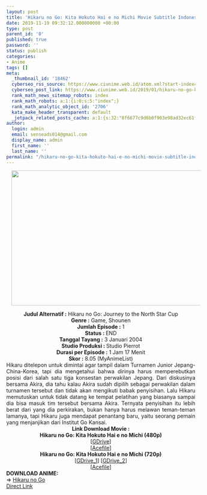 ```yaml
---
layout: post
title: 'Hikaru no Go: Kita Hokuto Hai e no Michi Movie Subtitle Indonesia'
date: 2019-11-19 09:32:12.000000000 +00:00
type: post
parent_id: '0'
published: true
password: ''
status: publish
categories:
- Anime
tags: []
meta:
  _thumbnail_id: '18462'
  cyberseo_rss_source: https://www.ciunime.web.id/atom.xml?start-index=1801&max-results=150
  cyberseo_post_link: https://www.ciunime.web.id/2019/01/hikaru-no-go-kita-hokuto-hai-e-no-michi.html
  rank_math_news_sitemap_robots: index
  rank_math_robots: a:1:{i:0;s:5:"index";}
  rank_math_analytic_object_id: '2706'
  kata_make_header_transparent: default
  _jetpack_related_posts_cache: a:1:{s:32:"8f6677c9d6b0f903e98ad32ec61f8deb";a:2:{s:7:"expires";i:1646014381;s:7:"payload";a:0:{}}}
author:
  login: admin
  email: senseads014@gmail.com
  display_name: admin
  first_name: ''
  last_name: ''
permalink: "/hikaru-no-go-kita-hokuto-hai-e-no-michi-movie-subtitle-indonesia/"
---
```

<div class="separator" style="clear: both; text-align: center;"><a href="https://1.bp.blogspot.com/-FSjz419pVU8/XEq6fs-gpSI/AAAAAAAAIZc/rPHNF9zvBtoQ_VIzgJ1B0u-AunMU_P_NQCLcBGAs/s1600/Hikaru%2Bno%2BGo%2B-%2BKita%2BHokuto%2BHai%2Be%2Bno%2BMichi.jpg" imageanchor="1" style="margin-left: 1em; margin-right: 1em;"><img border="0" data-original-height="720" data-original-width="1280" height="360" src="{{ site.baseurl }}/assets/2019/11/Hikaru%2Bno%2BGo%2B-%2BKita%2BHokuto%2BHai%2Be%2Bno%2BMichi.jpg" width="640" /></a></div>
<p>
<div style="text-align: center;"><b>Judul</b><b><b> Alternatif</b> :</b> Hikaru no Go: Journey to the North Star Cup</div>
<div style="text-align: center;"><b><b>Genre :</b></b> Game, Shounen</div>
<div style="text-align: center;"><b>Jumlah Episode :</b> 1<br /><b>Status :&nbsp;</b>END<br /><b>Tanggal Tayang :</b> 3 Januari 2004<br /><b>Studio Produksi : </b>Studio Pierrot<br /><b>Durasi per Episode :</b> 1 Jam 17 Menit</div>
<div style="text-align: center;"><b>Skor :</b> 8.05 (MyAnimeList)</div>
<div style="text-align: center;"></div>
<div style="text-align: justify;">Hikaru ditelepon untuk dimintai agar tampil dalam Turnamen Junior Jepang-China-Korea, tapi dia mengetahui bahwa dirinya harus memperebutkan posisi dari salah satu tiga konsestan perwakilan Jepang. Dari diskusinya bersama Akira, dia tahu kalau Akira sudah dipilih sebagai perwakilan dalam turnamen tersebut dan tidak akan mengikuti babak penyisihan. Lalu Hikaru memutuskan untuk tidak datang ke tempat pelatihan yang biasanya sampai dia bisa masuk tim tersebut bersama Akira. Ternyata penyisihan itu lebih berat dari yang dia perkirakan, bukan hanya harus melawan teman-teman lamanya, tapi Hikaru juga mendapat penantang baru, yaitu seorang pemain yang menjanjikan dari Institut Go Kansai.</div>
<div style="text-align: justify;"></div>
<div style="text-align: justify;"></div>
<div style="text-align: center;"><b>Link Download Movie :</b></div>
<div style="text-align: center;">
<div style="text-align: center;">
<div style="text-align: center;"><b>Hikaru no Go: Kita Hokuto Hai e no Michi (480p)</b></div>
</div>
</div>
<div style="text-align: center;">[<a href="https://drive.google.com/uc?id=1qKzqRBHuoyFnqKbPn_yogP6Oy-dHJANQ" target="_blank" rel="noopener">GDrive</a>]<br />[<a href="https://acefile.co/f/11299994/tgw_hikaru_no_go_journey_to_the_north_star_cup_bd-480p-kusonime-rar" target="_blank" rel="noopener">Acefile</a>]</div>
<div style="text-align: center;"><b>Hikaru no Go: Kita Hokuto Hai e no Michi (720p)</b><br />[<a href="https://drive.google.com/uc?id=16KpMwyd17tph7-C3Nq0Lb1Kx78MNlwwB" target="_blank" rel="noopener">GDrive_1</a>] [<a href="https://drive.google.com/uc?id=13Q0JN0wl9CwSuyzL5YTZ1JH5Cw7jMQa0" target="_blank" rel="noopener">GDrive_2</a>]<br />[<a href="https://acefile.co/f/11299974/tgw_hikaru_no_go_journey_to_the_north_star_cup_bd-720p-kusonime-rar" target="_blank" rel="noopener">Acefile</a>]
<div style="text-align: left;"></div>
<div style="text-align: left;"></div>
<div style="text-align: left;"><b>DOWNLOAD ANIME:</b></div>
<div style="text-align: left;"></div>
<div style="text-align: left;">=&gt;&nbsp;<a href="https://www.ciunime.web.id/2019/07/hikaru-no-go-episode-01-75-end-batch.html" target="_blank" rel="noopener">Hikaru no Go</a></div>
<div style="text-align: left;"></div>
</div>
<link rel="stylesheet" href="https://cdnjs.cloudflare.com/ajax/libs/font-awesome/4.7.0/css/font-awesome.min.css" />
<div class="divbtn"> <a href="https://handymansurrender.com/fihup8buzv?key=94550f7ce39444073321dde3b8782f97" class="btn"><i class="fa fa-download"></i> Direct Link</a> </div>
